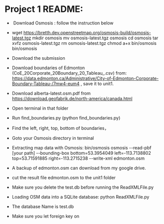 # Project 1 README:

*  Download Osmosis : follow the instruction below
*  wget https://bretth.dev.openstreetmap.org/osmosis-build/osmosis-latest.tgz
mkdir osmosis
mv osmosis-latest.tgz osmosis
cd osmosis
tar xvfz osmosis-latest.tgz
rm osmosis-latest.tgz
chmod a+x bin/osmosis
bin/osmosis

*  Download the submission 
*  Download boundaries of Edmonton (CoE_20Corporate_20Boundary_20_Tableau_.csv) from: https://data.edmonton.ca/Administrative/City-of-Edmonton-Corporate-Boundary-Tableau-/7mw4-eum4 , save it to unit1.
*  Download alberta-latest.osm.pdf from  https://download.geofabrik.de/north-america/canada.html
*  Open terminal in that folder
*  Run find_boundaries.py (python find_boundaries.py)
*  Find the left, right, top, bottom of boundaries，
*  Goto your Osmosis directory in terminal
*  Extracting map data with Osmosis: bin/osmosis osmosis --read-pbf [your path] --bounding-box bottom=53.3954049 left=-113.7138802 top=53.71591885 right=-113.2715238 --write-xml edmonton.osm
*  A backup of edmonton.osm can download from my google drive.
*  cut the result file edmonton.osm to the unit1 folder
*  Make sure you delete the test.db before running the ReadXMLFile.py
*  Loading OSM data into a SQLite database: python ReadXMLFile.py
*  The database Name is test.db
*  Make sure you let foreign key on 


